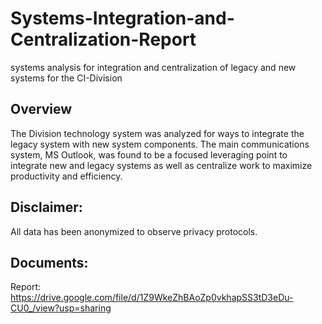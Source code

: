 # Systems-Integration-and-Centralization-Report
systems analysis for integration and centralization of legacy and new systems for the CI-Division

## Overview
The Division technology system was analyzed for ways to integrate the legacy system with new system components. The main communications system, MS Outlook, was found to be a focused leveraging point to integrate new and legacy systems as well as centralize work to maximize productivity and efficiency. 

## Disclaimer:
All data has been anonymized to observe privacy protocols.

## Documents:
Report: https://drive.google.com/file/d/1Z9WkeZhBAoZp0vkhapSS3tD3eDu-CU0_/view?usp=sharing
